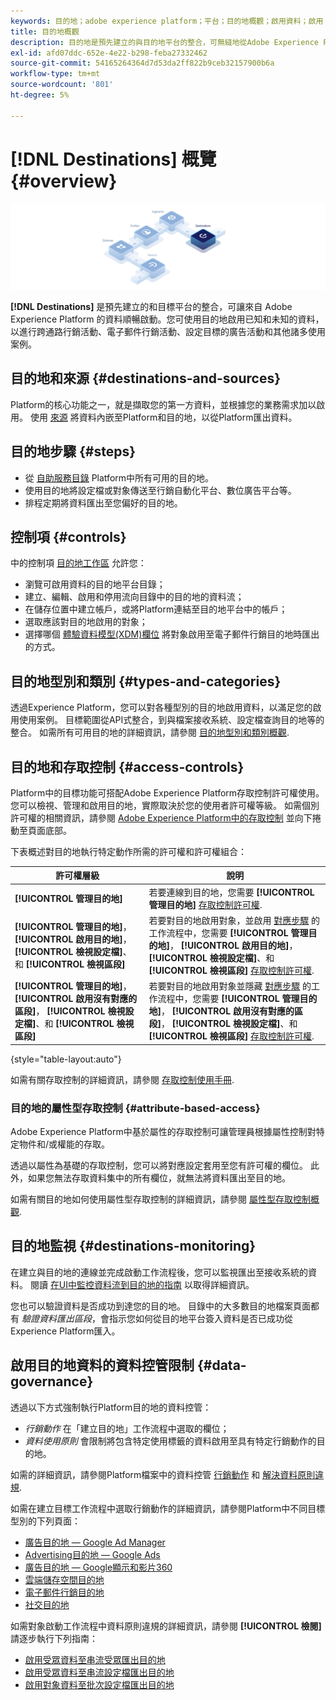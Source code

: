 ```yaml
---
keywords: 目的地；adobe experience platform；平台；目的地概觀；啟用資料；啟用；
title: 目的地概觀
description: 目的地是預先建立的與目的地平台的整合，可無縫地從Adobe Experience Platform啟用資料。 您可以使用Adobe Experience Platform中的「目的地」，針對跨頻道行銷活動、電子郵件行銷活動、鎖定特定目標的廣告和許多其他使用案例，啟用已知和未知的資料。
exl-id: afd07ddc-652e-4e22-b298-feba27332462
source-git-commit: 54165264364d7d53da2ff822b9ceb32157900b6a
workflow-type: tm+mt
source-wordcount: '801'
ht-degree: 5%

---
```


# [!DNL Destinations] 概覽 {#overview}

![目的地概觀橫幅](./assets/overview/destinations-overview-banner.png)

**[!DNL Destinations]** 是預先建立的和目標平台的整合，可讓來自 Adob&#x200B;&#x200B;e Experience Platform 的資料順暢啟動。您可使用目的地啟用已知和未知的資料，以進行跨通路行銷活動、電子郵件行銷活動、設定目標的廣告活動和其他諸多使用案例。

<div id="recs-overview-body-1"></div>
<div id="recs-overview-body-2"></div>
<div id="recs-overview-body-3"></div>
<div id="recs-overview-body-4"></div>
<div id="recs-overview-body-5"></div>
<div id="recs-overview-body-6"></div>

## 目的地和來源 {#destinations-and-sources}

Platform的核心功能之一，就是擷取您的第一方資料，並根據您的業務需求加以啟用。 使用 [來源](../sources/home.md) 將資料內嵌至Platform和目的地，以從Platform匯出資料。

## 目的地步驟 {#steps}

* 從 [自助服務目錄](./catalog/overview.md) Platform中所有可用的目的地。
* 使用目的地將設定檔或對象傳送至行銷自動化平台、數位廣告平台等。
* 排程定期將資料匯出至您偏好的目的地。

## 控制項 {#controls}

中的控制項 [目的地工作區](./ui/destinations-workspace.md) 允許您：

* 瀏覽可啟用資料的目的地平台目錄；
* 建立、編輯、啟用和停用流向目錄中的目的地的資料流；
* 在儲存位置中建立帳戶，或將Platform連結至目的地平台中的帳戶；
* 選取應該對目的地啟用的對象；
* 選擇哪個 [體驗資料模型(XDM)欄位](../xdm/home.md) 將對象啟用至電子郵件行銷目的地時匯出的方式。

## 目的地型別和類別 {#types-and-categories}

透過Experience Platform，您可以對各種型別的目的地啟用資料，以滿足您的啟用使用案例。 目標範圍從API式整合，到與檔案接收系統、設定檔查詢目的地等的整合。 如需所有可用目的地的詳細資訊，請參閱 [目的地型別和類別概觀](./destination-types.md).

## 目的地和存取控制 {#access-controls}

Platform中的目標功能可搭配Adobe Experience Platform存取控制許可權使用。 您可以檢視、管理和啟用目的地，實際取決於您的使用者許可權等級。 如需個別許可權的相關資訊，請參閱 [Adobe Experience Platform中的存取控制](../access-control/home.md) 並向下捲動至頁面底部。

下表概述對目的地執行特定動作所需的許可權和許可權組合：

| 許可權層級 | 說明 |
| ---- | ---- |
| **[!UICONTROL 管理目的地]** | 若要連線到目的地，您需要 **[!UICONTROL 管理目的地]** [存取控制許可權](/help/access-control/home.md#permissions). |
| **[!UICONTROL 管理目的地]**， **[!UICONTROL 啟用目的地]**， **[!UICONTROL 檢視設定檔]**、和 **[!UICONTROL 檢視區段]** | 若要對目的地啟用對象，並啟用 [對應步驟](ui/activate-batch-profile-destinations.md#mapping) 的工作流程中，您需要 **[!UICONTROL 管理目的地]**， **[!UICONTROL 啟用目的地]**， **[!UICONTROL 檢視設定檔]**、和 **[!UICONTROL 檢視區段]** [存取控制許可權](/help/access-control/home.md#permissions). |
| **[!UICONTROL 管理目的地]**， **[!UICONTROL 啟用沒有對應的區段]**， **[!UICONTROL 檢視設定檔]**、和 **[!UICONTROL 檢視區段]** | 若要對目的地啟用對象並隱藏 [對應步驟](ui/activate-batch-profile-destinations.md#mapping) 的工作流程中，您需要 **[!UICONTROL 管理目的地]**， **[!UICONTROL 啟用沒有對應的區段]**， **[!UICONTROL 檢視設定檔]**、和 **[!UICONTROL 檢視區段]** [存取控制許可權](/help/access-control/home.md#permissions). |

{style="table-layout:auto"}

如需有關存取控制的詳細資訊，請參閱 [存取控制使用手冊](../access-control/ui/overview.md).

### 目的地的屬性型存取控制 {#attribute-based-access}

Adobe Experience Platform中基於屬性的存取控制可讓管理員根據屬性控制對特定物件和/或權能的存取。

透過以屬性為基礎的存取控制，您可以將對應設定套用至您有許可權的欄位。 此外，如果您無法存取資料集中的所有欄位，就無法將資料匯出至目的地。

如需有關目的地如何使用屬性型存取控制的詳細資訊，請參閱 [屬性型存取控制概觀](../access-control/abac/overview.md#destinations).

## 目的地監視 {#destinations-monitoring}

在建立與目的地的連線並完成啟動工作流程後，您可以監視匯出至接收系統的資料。 閱讀 [在UI中監控資料流到目的地的指南](/help/dataflows/ui/monitor-destinations.md) 以取得詳細資訊。

您也可以驗證資料是否成功到達您的目的地。 目錄中的大多數目的地檔案頁面都有 *驗證資料匯出區段*，會指示您如何從目的地平台簽入資料是否已成功從Experience Platform匯入。

## 啟用目的地資料的資料控管限制 {#data-governance}

透過以下方式強制執行Platform目的地的資料控管：

* *行銷動作* 在「建立目的地」工作流程中選取的欄位；
* *資料使用原則* 會限制將包含特定使用標籤的資料啟用至具有特定行銷動作的目的地。

如需的詳細資訊，請參閱Platform檔案中的資料控管 [行銷動作](../data-governance/policies/overview.md) 和 [解決資料原則違規](../data-governance/enforcement/auto-enforcement.md).

如需在建立目標工作流程中選取行銷動作的詳細資訊，請參閱Platform中不同目標型別的下列頁面：

* [廣告目的地 — Google Ad Manager](./catalog/advertising/google-ad-manager.md)
* [Advertising目的地 — Google Ads](./catalog/advertising/google-ads-destination.md)
* [廣告目的地 — Google顯示和影片360](./catalog/advertising/google-dv360.md)
* [雲端儲存空間目的地](./catalog/cloud-storage/overview.md)
* [電子郵件行銷目的地](./catalog/email-marketing/overview.md)
* [社交目的地](./catalog/social/overview.md)

如需對象啟動工作流程中資料原則違規的詳細資訊，請參閱 **[!UICONTROL 檢閱]** 請逐步執行下列指南：

* [啟用受眾資料至串流受眾匯出目的地](./ui/activate-segment-streaming-destinations.md#review)
* [啟用受眾資料至串流設定檔匯出目的地](./ui/activate-streaming-profile-destinations.md#review)
* [啟用對象資料至批次設定檔匯出目的地](./ui/activate-batch-profile-destinations.md#review)
